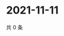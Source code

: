 # 2021-11-11

共 0 条

<!-- BEGIN WEIBO -->
<!-- 最后更新时间 Thu Nov 11 2021 10:31:39 GMT+0800 (China Standard Time) -->

<!-- END WEIBO -->
